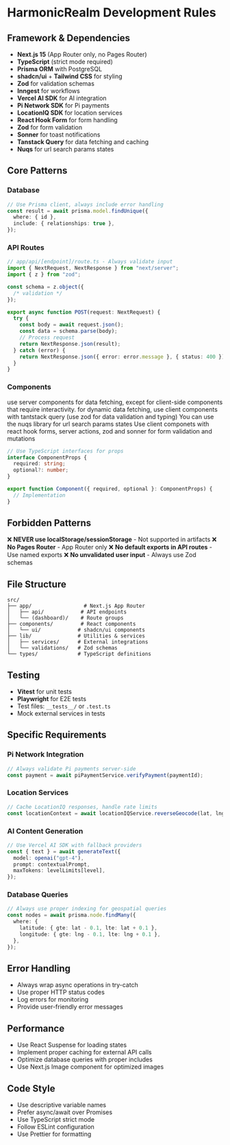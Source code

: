 # HarmonicRealm Development Rules

## Framework & Dependencies

- **Next.js 15** (App Router only, no Pages Router)
- **TypeScript** (strict mode required)
- **Prisma ORM** with PostgreSQL
- **shadcn/ui** + **Tailwind CSS** for styling
- **Zod** for validation schemas
- **Inngest** for workflows
- **Vercel AI SDK** for AI integration
- **Pi Network SDK** for Pi payments
- **LocationIQ SDK** for location services
- **React Hook Form** for form handling
- **Zod** for form validation
- **Sonner** for toast notifications
- **Tanstack Query** for data fetching and caching
- **Nuqs** for url search params states

## Core Patterns

### Database

```typescript
// Use Prisma client, always include error handling
const result = await prisma.model.findUnique({
  where: { id },
  include: { relationships: true },
});
```

### API Routes

```typescript
// app/api/[endpoint]/route.ts - Always validate input
import { NextRequest, NextResponse } from "next/server";
import { z } from "zod";

const schema = z.object({
  /* validation */
});

export async function POST(request: NextRequest) {
  try {
    const body = await request.json();
    const data = schema.parse(body);
    // Process request
    return NextResponse.json(result);
  } catch (error) {
    return NextResponse.json({ error: error.message }, { status: 400 });
  }
}
```

### Components

use server components for data fetching, except for client-side components that require interactivity. for dynamic data fetching, use client components with tantstack query (use zod for data validation and typing)
You can use the nuqs library for url search params states
Use client componets with react hook forms, server actions, zod and sonner for form validation and mutations

```typescript
// Use TypeScript interfaces for props
interface ComponentProps {
  required: string;
  optional?: number;
}

export function Component({ required, optional }: ComponentProps) {
  // Implementation
}
```

## Forbidden Patterns

❌ **NEVER use localStorage/sessionStorage** - Not supported in artifacts
❌ **No Pages Router** - App Router only
❌ **No default exports in API routes** - Use named exports
❌ **No unvalidated user input** - Always use Zod schemas

## File Structure

```
src/
├── app/                 # Next.js App Router
│   ├── api/            # API endpoints
│   └── (dashboard)/    # Route groups
├── components/         # React components
│   └── ui/            # shadcn/ui components
├── lib/               # Utilities & services
│   ├── services/      # External integrations
│   └── validations/   # Zod schemas
└── types/             # TypeScript definitions
```

## Testing

- **Vitest** for unit tests
- **Playwright** for E2E tests
- Test files: `__tests__/` or `.test.ts`
- Mock external services in tests

## Specific Requirements

### Pi Network Integration

```typescript
// Always validate Pi payments server-side
const payment = await piPaymentService.verifyPayment(paymentId);
```

### Location Services

```typescript
// Cache LocationIQ responses, handle rate limits
const locationContext = await locationIQService.reverseGeocode(lat, lng);
```

### AI Content Generation

```typescript
// Use Vercel AI SDK with fallback providers
const { text } = await generateText({
  model: openai("gpt-4"),
  prompt: contextualPrompt,
  maxTokens: levelLimits[level],
});
```

### Database Queries

```typescript
// Always use proper indexing for geospatial queries
const nodes = await prisma.node.findMany({
  where: {
    latitude: { gte: lat - 0.1, lte: lat + 0.1 },
    longitude: { gte: lng - 0.1, lte: lng + 0.1 },
  },
});
```

## Error Handling

- Always wrap async operations in try-catch
- Use proper HTTP status codes
- Log errors for monitoring
- Provide user-friendly error messages

## Performance

- Use React Suspense for loading states
- Implement proper caching for external API calls
- Optimize database queries with proper includes
- Use Next.js Image component for optimized images

## Code Style

- Use descriptive variable names
- Prefer async/await over Promises
- Use TypeScript strict mode
- Follow ESLint configuration
- Use Prettier for formatting
